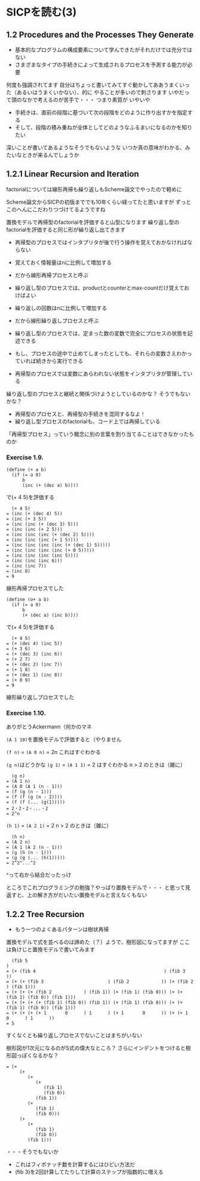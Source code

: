 # SICPを読む(3)

## 1.2 Procedures and the Processes They Generate

* 基本的なプログラムの構成要素について学んできたがそれだけでは充分ではない
* さまざまなタイプの手続きによって生成されるプロセスを予測する能力が必要

何度も強調されてます
自分はちょっと書いてみてすぐ動かしてああうまくいった（あるいはうまくいかない）、的に
やることが多いので刺さります
いやだって頭のなかで考えるのが苦手で・・・
つまり素質が
いやいや

* 手続きは、直前の段階に基づいて次の段階をどのように作り出すかを指定する
* そして、段階の積み重ねが全体としてどのようなふるまいになるのかを知りたい

深いことが書いてあるようなそうでもないような
いつか真の意味がわかる、みたいなときが来るんでしょうか

## 1.2.1 Linear Recursion and Iteration

factorialについては線形再帰も繰り返しもScheme論文でやったので軽めに

Scheme論文からSICPの初版まででも10年くらい経ってたと思いますが
ずっとこのへんにこだわりつづけてるようですね

置換モデルで再帰型のfactorialを評価すると山型になります
繰り返し型のfactorialを評価すると同じ形が繰り返し出てきます

* 再帰型のプロセスではインタプリタが後で行う操作を覚えておかなければならない
* 覚えておく情報量はnに比例して増加する
* だから線形再帰プロセスと呼ぶ
* 繰り返し型のプロセスでは、productとcounterとmax-countだけ覚えておけばよい
* 繰り返しの回数はnに比例して増加する
* だから線形繰り返しプロセスと呼ぶ

* 繰り返し型のプロセスでは、定まった数の変数で完全にプロセスの状態を記述できる
* もし、プロセスの途中で止めてしまったとしても、それらの変数さえわかっていれば続きから実行できる
* 再帰型のプロセスでは変数にあらわれない状態をインタプリタが管理している

繰り返し型のプロセスと継続と関係づけようとしているのかな？
そうでもないかな？

* 再帰型のプロセスと、再帰型の手続きを混同するなよ！
* 繰り返し型プロセスのfactorialも、コード上では再帰している

「再帰型プロセス」っていう概念に別の言葉を割り当てることはできなかったものか

### Exercise 1.9.

```
(define (+ a b)
  (if (= a 0)
      b
      (inc (+ (dec a) b))))
```

で(+ 4 5)を評価する

```
  (+ 4 5)
= (inc (+ (dec 4) 5))
= (inc (+ 3 5))
= (inc (inc (+ (dec 3) 5)))
= (inc (inc (+ 2 5)))
= (inc (inc (inc (+ (dec 2) 5))))
= (inc (inc (inc (+ 1 5))))
= (inc (inc (inc (inc (+ (dec 1) 5)))))
= (inc (inc (inc (inc (+ 0 5)))))
= (inc (inc (inc (inc 5))))
= (inc (inc (inc 6)))
= (inc (inc 7))
= (inc 8)
= 9
```

線形再帰プロセスでした

```
(define (o+ a b)
  (if (= a 0)
      b
      (+ (dec a) (inc b))))
```

で(+ 4 5)を評価する

```
  (+ 4 5)
= (+ (dec 4) (inc 5))
= (+ 3 6)
= (+ (dec 3) (inc 6))
= (+ 2 7)
= (+ (dec 2) (inc 7))
= (+ 1 8)
= (+ (dec 1) (inc 8))
= (+ 0 9)
= 9
```

線形繰り返しプロセスでした

### Exercise 1.10.

ありがとうAckermann（何かのマネ

`(A 1 10)`を置換モデルで評価すると（やりません

`(f n)` = `(A 0 n)` = 2n
これはすぐわかる

`(g n)`はどうかな
`(g 1)` = `(A 1 1)` = 2 はすぐわかる
n > 2 のときは（雑に）

```
  (g n)
= (A 1 n)
= (A 0 (A 1 (n - 1)))
= (f (g (n - 1)))
= (f (f (g (n - 2))))
= (f (f (... (g(1)))))
= 2・2・2・...・2
= 2^n
```

`(h 1)` = `(A 2 1)` = 2
n > 2 のときは（雑に）

```
  (h n)
= (A 2 n)
= (A 1 (A 2 (n - 1)))
= (g (h (n - 1)))
= (g (g (... (h(1)))))
= 2^2^...^2
```

^って右から結合だったっけ

ところでこれプログラミングの勉強？やっぱり置換モデルで・・・
と思って見返すと、上の解き方がだいたい置換モデルと言えなくもない

## 1.2.2 Tree Recursion

* もう一つのよくあるパターンは樹状再帰

置換モデルで式を並べるのは諦めた（？）ようで、樹形図になってますが
ここは負けじと置換モデルで書いてみます

```
  (fib 5                                                                                    )
= (+ (fib 4                                                ) (fib 3                        ))
= (+ (+ (fib 3                        ) (fib 2            )) (+ (fib 2            ) (fib 1)))
= (+ (+ (+ (fib 2            ) (fib 1)) (+ (fib 1) (fib 0))) (+ (+ (fib 1) (fib 0)) (fib 1)))
= (+ (+ (+ (+ (fib 1) (fib 0)) (fib 1)) (+ (fib 1) (fib 0))) (+ (+ (fib 1) (fib 0)) (fib 1)))
= (+ (+ (+ (+ 1       0      ) 1      ) (+ 1       0      )) (+ (+ 1       0      ) 1      ))
= 5
```

すくなくとも繰り返しプロセスでないことはまちがいない

樹形図が1次元になるのがS式の偉大なところ？
さらにインデントをつけると樹形図っぽくなるかな？

```
= (+ 
     (+ 
        (+ 
           (+ 
              (fib 1)
              (fib 0))
           (fib 1))
        (+ 
           (fib 1)
           (fib 0)))
     (+
        (+
           (fib 1)
           (fib 0))
        (fib 1)))
```

・・・そうでもないか

* これはフィボナッチ数を計算するにはひどい方法だ
* (fib 3)を2回計算してたりして計算のステップが指数的に増える




